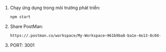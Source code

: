 1. Chạy ứng dụng trong môi trường phát triển:
   ```bash
   npm start
   ```
2. Share PostMan:
   ```bash
   https://.postman.co/workspace/My-Workspace~961b9ba8-ba1e-4e13-8c04-96ec651efee2/collection/40439232-e8c30794-1422-4d47-b12a-5aeb9285b18a?action=share&creator=40439232
   ```
3. PORT: 3001
